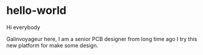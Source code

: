 # hello-world

Hi everybody

Galinvoyageur here, I am a senior PCB designer from long time ago
I try this new platform for make some design.
